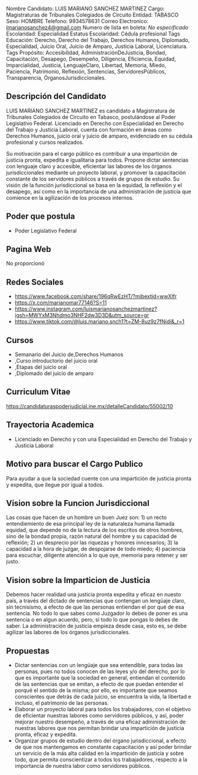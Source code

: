 Nombre Candidato: LUIS MARIANO SANCHEZ MARTINEZ
Cargo: Magistraturas de Tribunales Colegiados de Circuito
Entidad: TABASCO
Sexo: HOMBRE
Telefono: 9934578631
Correo Electronico: lmarianosanchez4@gmail.com
Numero de lista en boleta: *No especificado*
Escolaridad: Especialidad
Estatus Escolaridad: Cédula profesional
Tags Educación: Derecho, Derecho del Trabajo, Derechos Humanos, Diplomado, Especialidad, Juicio Oral, Juicio de Amparo, Justicia Laboral, Licenciatura.
Tags Propósito: Accesibilidad, AdministraciónDeJusticia, Bondad, Capacitación, Desapego, Desempeño, Diligencia, Eficiencia, Equidad, Imparcialidad, Justicia, LenguajeClaro, Libertad, Memoria, Miedo, Paciencia, Patrimonio, Reflexión, Sentencias, ServidoresPúblicos, Transparencia, ÓrganosJurisdiccionales.


## Descripción del Candidato 

LUIS MARIANO SANCHEZ MARTINEZ es candidato a Magistratura de Tribunales Colegiados de Circuito en Tabasco, postulándose al Poder Legislativo Federal. Licenciado en Derecho con Especialidad en Derecho del Trabajo y Justicia Laboral, cuenta con formación en áreas como Derechos Humanos, juicio oral y juicio de amparo, evidenciado en su cédula profesional y cursos realizados. 

Su motivación para el cargo público es contribuir a una impartición de justicia pronta, expedita e igualitaria para todos. Propone dictar sentencias con lenguaje claro y accesible, eficientar las labores de los órganos jurisdiccionales mediante un proyecto laboral, y promover la capacitación constante de los servidores públicos a través de grupos de estudio. Su visión de la función jurisdiccional se basa en la equidad, la reflexión y el desapego, así como en la importancia de una administración de justicia que comience en la agilización de los procesos internos.


## Poder que postula

- Poder Legislativo Federal


## Pagina Web

No proporcionó


## Redes Sociales

- https://www.facebook.com/share/196qRwEzHT/?mibextid=wwXlfr
- https://x.com/marianomar77146?S=11
- https://www.instagram.com/luismarianosanchezmartinez?igsh=MWYxM3Nhdmo3NHF2dw3D3D&utm_source=gr
- https://www.tiktok.com/@luis.mariano.snch1?t=ZM-8uz9z7fNidi&_r=1


## Cursos

- Semanario del  Juicio de,Derechos Humanos
- ,Curso introductorio del juicio oral
- ,Etapas del juicio oral
- ,Diplomado del juicio de amparo


## Curriculum Vitae

https://candidaturaspoderjudicial.ine.mx/detalleCandidato/55002/10


## Trayectoria Academica

- Licenciado en Derecho y con una Especialidad en Derecho del Trabajo y Justicia Laboral


## Motivo para buscar el Cargo Publico

Para ayudar a que la sociedad cuente con una impartición de justicia pronta y expedita, que llegue por igual a todos.


## Vision sobre la Funcion Jurisdiccional

Las cosas que hacen de un hombre un buen Juez son: 1) un recto entendiemiento de esa principal ley de la naturaleza humana llamada equidad, que depende no de la lectura de los escritos de otros hombres, sino de la bondad propia, razón natural del hombre y su capacidad de reflexión; 2) un desprecio por las riquezas y honores inncesarios; 3) la capacidad a la hora de juzgar, de despojarse de todo miedo; 4) paciencia para escuchar, diligente atención a lo que oye, memoria para retener y ser justo.


## Vision sobre la Imparticion de Justicia

Debemos hacer realidad una justicia pronta expedita y eficaz en nuesto país, a través del dictado de sentencias que contengan un lengüaje claro, sin tecnisismo, a efecto de que las personas entiendan el por qué de esa sentencia. No todo lo que sabes como Juzgador lo debes de poner es una sentencia o en algun acuerdo, pero, sí todo lo que pongas lo debes de saber. La administración de justicia empieza desde casa, esto es, se debe agilizar las labores de los órganos jurisdiccionales.


## Propuestas

- Dictar sentencias con un lengüaje que sea entendible, para todas las personas, pues no todos conocen de las leyes y/o del derecho, por lo que es importante que la sociedad en general, entiendan el contenido de las sentencias que se emitan, a efecto de que puedan entender el porqué el sentido de la misma; por ello, es importante que seamos conscientes que detrás de cada juicio, se encuentra la vida, la libertad e incluso, el patrimonio de las personas.
- Elaborar un proyecto laboral para todos los trabajadores, con el objetivo de eficientar nuestras labores como servidores públicos, y así, poder mejorar nuestro desempeño, a través de una eficaz administración de nuestras labores que nos permitan brindar una impartición de justicia pronta, eficaz y expedita.
- Organizar grupos de estudio dentro del órgano jurisdiccional, a efecto de que nos mantengamos en constante capacitación y así poder brindar un servicio de la más alta calidad en la impartición de justicia y sobre todo, que permita conscientizar a todos los trabajadores, respecto a la importancia de nuestra labor como servidores públicos.

